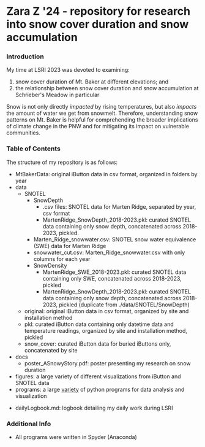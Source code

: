 # Zara Z '24 - repository for research into snow cover duration and snow accumulation

### Introduction
My time at LSRI 2023 was devoted to examining:
1) snow cover duration of Mt. Baker at different elevations; and
2) the relationship between snow cover duration and snow accumulation at Schrieber's Meadow in particular

Snow is not only directly _impacted_ by rising temperatures, but also _impacts_ the amount of water we get from snowmelt. Therefore, understanding snow patterns on Mt. Baker is helpful for comprehending the broader implications of climate change in the PNW and for mitigating its impact on vulnerable communities.

### Table of Contents
The structure of my repository is as follows:
* MtBakerData: original iButton data in csv format, organized in folders by year
* data
  * SNOTEL
    * SnowDepth
      * .csv files: SNOTEL data for Marten Ridge, separated by year, csv format
      * MartenRidge_SnowDepth_2018-2023.pkl: curated SNOTEL data containing only snow depth, concatenated across 2018-2023, pickled.
    * Marten_Ridge_snowwater.csv: SNOTEL snow water equivalence (SWE) data for Marten Ridge
    * snowwater_cut.csv: Marten_Ridge_snowwater.csv with only columns for each year
    * SnowDensity
      * MartenRidge_SWE_2018-2023.pkl: curated SNOTEL data containing only SWE, concatenated across 2018-2023, pickled
      * MartenRidge_SnowDepth_2018-2023.pkl: curated SNOTEL data containing only snow depth, concatenated across 2018-2023, pickled (duplicate from ./data/SNOTEL/SnowDepth)
  * original: original iButton data in csv format, organized by site and installation method
  * pkl: curated iButton data containing only datetime data and temperature readings, organized by site and installation method, pickled
  * snow_cover: curated iButton data for buried iButtons only, concatenated by site
* docs
  * poster_ASnowyStory.pdf: poster presenting my research on snow duration
* figures: a large variety of different visualizations from iButton and SNOTEL data
* programs: a large [variety] of python programs for data analysis and visualization

[variety]: # (can you make a list of important code here?)

* dailyLogbook.md: logbook detailing my daily work during LSRI

### Additional Info
* All programs were written in Spyder (Anaconda)
